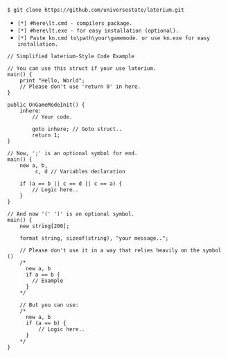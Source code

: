 ```
$ git clone https://github.com/universestate/laterium.git
```
- `[*] #here\lt.cmd - compilers package.`
- `[*] #here\lt.exe - for easy installation (optional).`
- `[*] Paste kn.cmd to\path\your\gamemode. or use kn.exe for easy installation.`
```pwn
// Simplified laterium-Style Code Example

// You can use this struct if your use laterium.
main() {
    print "Hello, World";
    // Please don't use 'return 0' in here.
}

public OnGameModeInit() {
    inhere:
        // Your code.
        
        goto inhere; // Goto struct..
        return 1;
}

// Now, ';' is an optional symbol for end.
main() {
    new a, b,
         c, d // Variables declaration

    if (a == b || c == d || c == a) {
        // Logic here..
    }
}

// And now '(' ')' is an optional symbol.
main() {
    new string[200];

    format string, sizeof(string), "your message..";

    // Please don't use it in a way that relies heavily on the symbol ()
    /*
      new a, b
      if a == b {
        // Example
      }
    */
    
    // But you can use:
    /*
      new a, b
      if (a == b) {
          // Logic here..
      }
    */
}
```
